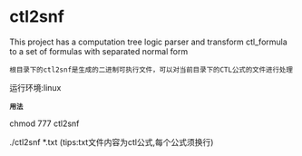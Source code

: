# ctl2snf
This project has a computation tree logic parser and transform ctl_formula to a set of formulas with separated normal form

`根目录下的ctl2snf是生成的二进制可执行文件，可以对当前目录下的CTL公式的文件进行处理`

运行环境:linux

**`用法`**

chmod 777 ctl2snf

./ctl2snf *.txt (tips:txt文件内容为ctl公式,每个公式须换行)
